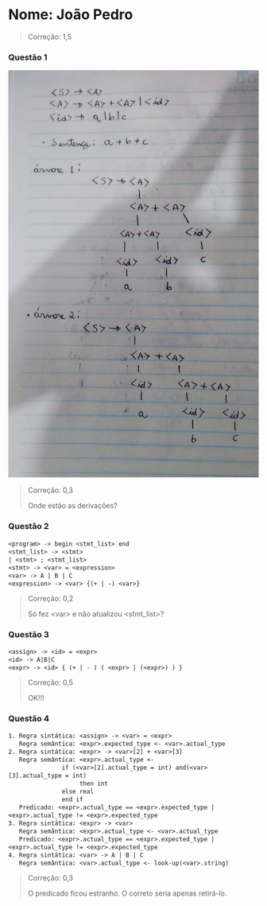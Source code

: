 # Nome: João Pedro

> Correção: 1,5 

### Questão 1
<img src="./img/q1.jpeg"
     alt="Q1"/>

> Correção: 0,3
> 
> Onde estão as derivações?

### Questão 2
```
<program> -> begin <stmt_list> end 
<stmt_list> -> <stmt>
| <stmt> ; <stmt_list> 
<stmt> -> <var> = <expression>
<var> -> A | B | C
<expression> -> <var> {(+ | -) <var>}
```

> Correção: 0,2
> 
> Só fez \<var\> e não atualizou \<stmt_list\>?


### Questão 3
```
<assign> -> <id> = <expr> 
<id> -> A|B|C
<expr> -> <id> { (+ | - ) ( <expr> | (<expr>) ) }
```

> Correção: 0,5
> 
> OK!!!


### Questão 4
```
1. Regra sintática: <assign> -> <var> = <expr>
   Regra semântica: <expr>.expected_type <- <var>.actual_type
2. Regra sintática: <expr> -> <var>[2] + <var>[3]
   Regra semântica: <expr>.actual_type <-
               if (<var>[2].actual_type = int) and(<var>[3].actual_type = int)
                    then int
               else real
               end if
   Predicado: <expr>.actual_type == <expr>.expected_type | <expr>.actual_type != <expr>.expected_type
3. Regra sintática: <expr> -> <var>
   Regra semântica: <expr>.actual_type <- <var>.actual_type
   Predicado: <expr>.actual_type == <expr>.expected_type | <expr>.actual_type != <expr>.expected_type
4. Regra sintática: <var> -> A | B | C
   Regra semântica: <var>.actual_type <- look-up(<var>.string)
```

> Correção: 0,3
> 
> O predicado ficou estranho. O correto seria apenas retirá-lo.
